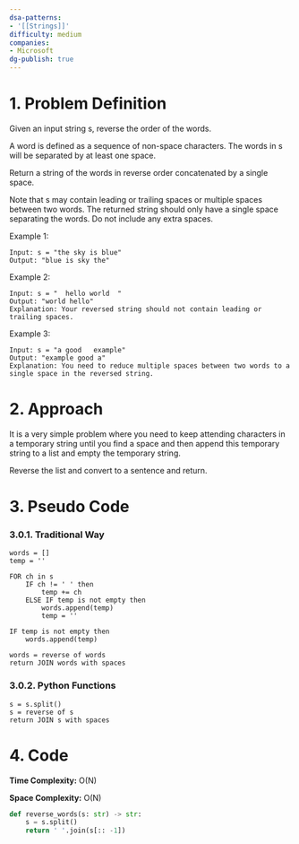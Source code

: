 ```yaml
---
dsa-patterns: 
- '[[Strings]]'
difficulty: medium
companies: 
- Microsoft
dg-publish: true
---
```

# 1. Problem Definition

Given an input string s, reverse the order of the words.

A word is defined as a sequence of non-space characters. The words in s will be separated by at least one space.

Return a string of the words in reverse order concatenated by a single space.

Note that s may contain leading or trailing spaces or multiple spaces between two words. The returned string should only have a single space separating the words. Do not include any extra spaces.

Example 1:

```
Input: s = "the sky is blue"
Output: "blue is sky the"
```

Example 2:

```
Input: s = "  hello world  "
Output: "world hello"
Explanation: Your reversed string should not contain leading or trailing spaces.
```

Example 3:

```
Input: s = "a good   example"
Output: "example good a"
Explanation: You need to reduce multiple spaces between two words to a single space in the reversed string.
```

# 2. Approach

It is a very simple problem where you need to keep attending characters in a temporary string until you find a space and then append this temporary string to a list and empty the temporary string.

Reverse the list and convert to a sentence and return.

# 3. Pseudo Code

### 3.0.1. Traditional Way

```
words = []
temp = ''

FOR ch in s
    IF ch != ' ' then
        temp += ch
    ELSE IF temp is not empty then
        words.append(temp)
        temp = ''

IF temp is not empty then
    words.append(temp)

words = reverse of words
return JOIN words with spaces
```

### 3.0.2. Python Functions

```
s = s.split()
s = reverse of s
return JOIN s with spaces
```

# 4. Code

**Time Complexity:** O(N)

**Space Complexity:** O(N)

```python
def reverse_words(s: str) -> str:
    s = s.split()
    return ' '.join(s[:: -1])
```